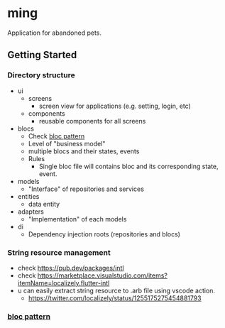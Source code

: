 # ming

Application for abandoned pets.

## Getting Started

### Directory structure

- ui
  - screens
    - screen view for applications (e.g. setting, login, etc)
  - components
    - reusable components for all screens
- blocs
  - Check [bloc pattern](https://bloclibrary.dev/#/coreconcepts)
  - Level of "business model"
  - multiple blocs and their states, events
  - Rules
    - Single bloc file will contains bloc and its corresponding state, event.
- models
  - "Interface" of repositories and services
- entities
  - data entity
- adapters
  - "Implementation" of each models
- di
  - Dependency injection roots (repositories and blocs)

### String resource management

- check https://pub.dev/packages/intl
- check https://marketplace.visualstudio.com/items?itemName=localizely.flutter-intl
- u can easily extract string resource to .arb file using vscode action.
  - https://twitter.com/localizely/status/1255175275454881793


### [bloc pattern](https://bloclibrary.dev/#/coreconcepts)